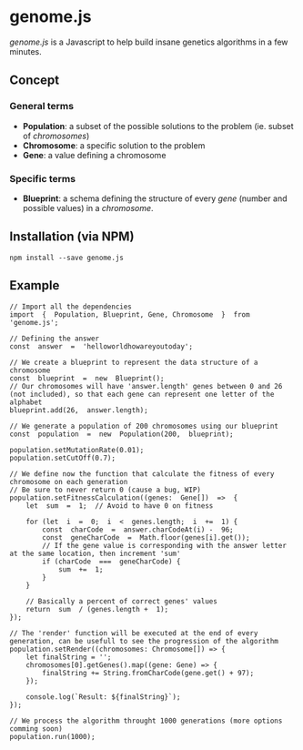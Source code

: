 # genome.js
*genome.js* is a Javascript to help build insane genetics algorithms in a few minutes.

## Concept
### General terms
- **Population**: a subset of the possible solutions to the problem (ie. subset of *chromosomes*)
- **Chromosome**: a specific solution to the problem
- **Gene**: a value defining a chromosome

### Specific terms
- **Blueprint**: a schema defining the structure of every *gene* (number and possible values) in a *chromosome*.
## Installation (via NPM)

	npm install --save genome.js
	
## Example

	// Import all the dependencies
    import  {  Population, Blueprint, Gene, Chromosome  }  from  'genome.js';
	
	// Defining the answer
	const  answer  =  'helloworldhowareyoutoday';
	
	// We create a blueprint to represent the data structure of a chromosome
	const  blueprint  =  new  Blueprint();
	// Our chromosomes will have 'answer.length' genes between 0 and 26 (not included), so that each gene can represent one letter of the alphabet
	blueprint.add(26,  answer.length);

	// We generate a population of 200 chromosomes using our blueprint
	const  population  =  new  Population(200,  blueprint);

	population.setMutationRate(0.01);
	population.setCutOff(0.7);
  
	// We define now the function that calculate the fitness of every chromosome on each generation
	// Be sure to never return 0 (cause a bug, WIP)
	population.setFitnessCalculation((genes:  Gene[])  =>  {
		let  sum  =  1;  // Avoid to have 0 on fitness

		for (let  i  =  0;  i  <  genes.length;  i  +=  1) {
			const  charCode  =  answer.charCodeAt(i) -  96;
			const  geneCharCode  =  Math.floor(genes[i].get());
			// If the gene value is corresponding with the answer letter at the same location, then increment 'sum'
			if (charCode  ===  geneCharCode) {
				sum  +=  1;
			}
		}

		// Basically a percent of correct genes' values
		return  sum  / (genes.length +  1);
	});

	// The 'render' function will be executed at the end of every generation, can be usefull to see the progression of the algorithm
	population.setRender((chromosomes: Chromosome[]) => {
		let finalString = '';
		chromosomes[0].getGenes().map((gene: Gene) => {
			finalString += String.fromCharCode(gene.get() + 97);
		});

		console.log(`Result: ${finalString}`);
	});

	// We process the algorithm throught 1000 generations (more options comming soon)
	population.run(1000);
